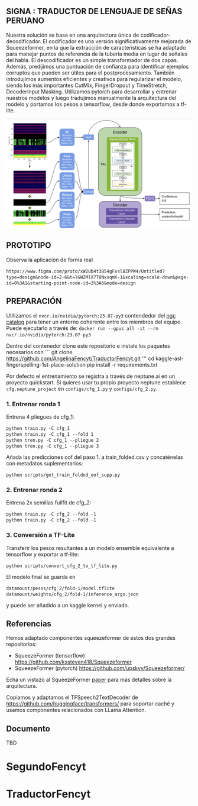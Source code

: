 ## SIGNA : TRADUCTOR DE LENGUAJE DE SEÑAS PERUANO

Nuestra solución se basa en una arquitectura única de codificador-decodificador. El codificador es una versión significativamente mejorada de Squeezeformer, en la que la extracción de características se ha adaptado para manejar puntos de referencia de la tubería media en lugar de señales del habla. El descodificador es un simple transformador de dos capas. Además, predijimos una puntuación de confianza para identificar ejemplos corruptos que pueden ser útiles para el postprocesamiento. También introdujimos aumentos eficientes y creativos para regularizar el modelo, siendo los más importantes CutMix, FingerDropout y TimeStretch, DecoderInput Masking. Utilizamos pytorch para desarrollar y entrenar nuestros modelos y luego tradujimos manualmente la arquitectura del modelo y portamos los pesos a tensorflow, desde donde exportamos a tf-lite.

![](architecture_overview.png)


## PROTOTIPO
Observa la aplicación de forma real
```
https://www.figma.com/proto/xW2Ub4t3854gFxsl8ZPPW4/Untitled?type=design&node-id=2-6&t=lGWZMlX7T8NxsqmK-1&scaling=scale-down&page-id=0%3A1&starting-point-node-id=2%3A6&mode=design
```



## PREPARACIÓN

Utilizamos el  `nvcr.io/nvidia/pytorch:23.07-py3` contendedor del [ngc catalog](https://catalog.ngc.nvidia.com/orgs/nvidia/containers/pytorch) para tener un entorno coherente entre los miembros del equipo. Puede ejecutarlo a través de:
`docker run --gpus all -it --rm nvcr.io/nvidia/pytorch:23.07-py3`

Dentro del contenedor clone este repositorio e instale los paquetes necesarios con ```
git clone https://github.com/AngelinaFencyt/TraductorFencyt.git '''
cd kaggle-asl-fingerspelling-1st-place-solution
pip install -r requirements.txt



Por defecto el entrenamiento se registra a través de neptune.ai en un proyecto quickstart. Si quieres usar tu propio proyecto neptune establece `cfg.neptune_project` en `configs/cfg_1.py` y `configs/cfg_2.py`. 

      
### 1. Entrenar ronda 1

Entrena 4 pliegues de cfg_1:

```
python train.py -C cfg_1
python train.py -C cfg_1 --fold 1
python tren.py -C cfg_1 --pliegue 2
python tren.py -C cfg_1 --pliegue 3
```

Añada las predicciones oof del paso 1. a train_folded.csv y concaténelas con metadatos suplementarios:

```
python scripts/get_train_folded_oof_supp.py 
```

### 2. Entrenar ronda 2

Entrena 2x semillas fullfit de cfg_2:

```
python train.py -C cfg_2 --fold -1
python train.py -C cfg_2 --fold -1
```

### 3. Conversión a TF-Lite

Transferir los pesos resultantes a un modelo ensemble equivalente a tensorflow y exportar a tf-lite:

```
python scripts/convert_cfg_2_to_tf_lite.py  
```


El modelo final se guarda en

```
datamount/pesos/cfg_2/fold-1/model.tflite 
datamount/weights/cfg_2/fold-1/inference_args.json
```
y puede ser añadido a un kaggle kernel y enviado.


## Referencias

Hemos adaptado componentes squeezeformer de estos dos grandes repositorios: 

- SqueezeFormer (tensorflow) https://github.com/kssteven418/Squeezeformer
- SqueezeFormer (pytorch) https://github.com/upskyy/Squeezeformer/

Echa un vistazo al SqueezeFormer [paper](https://arxiv.org/pdf/2206.00888.pdf) para más detalles sobre la arquitectura.

Copiamos y adaptamos el TFSpeech2TextDecoder de https://github.com/huggingface/transformers/ para soportar caché y usamos componentes relacionados con LLama Attention.

## Documento 

TBD
      
      
      
# SegundoFencyt
# TraductorFencyt
